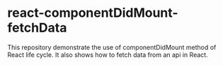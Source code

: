 # react-componentDidMount-fetchData
This repository demonstrate the use of componentDidMount method of React life cycle. It also shows how to fetch data from an api in React.
